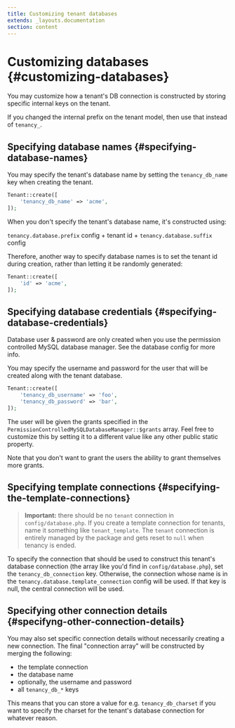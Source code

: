 ```yaml
---
title: Customizing tenant databases
extends: _layouts.documentation
section: content
---
```


# Customizing databases {#customizing-databases}

You may customize how a tenant's DB connection is constructed by storing specific internal keys on the tenant.

If you changed the internal prefix on the tenant model, then use that instead of `tenancy_`.

## Specifying database names {#specifying-database-names}

You may specify the tenant's database name by setting the `tenancy_db_name` key when creating the tenant.

```php
Tenant::create([
    'tenancy_db_name' => 'acme',
]);
```

When you don't specify the tenant's database name, it's constructed using:

`tenancy.database.prefix` config + tenant id + `tenancy.database.suffix` config

Therefore, another way to specify database names is to set the tenant id during creation, rather than letting it be randomly generated:

```php
Tenant::create([
    'id' => 'acme',
]);
```

## Specifying database credentials {#specifying-database-credentials}

Database user & password are only created when you use the permission controlled MySQL database manager. See the database config for more info. 

You may specify the username and password for the user that will be created along with the tenant database.

```php
Tenant::create([
    'tenancy_db_username' => 'foo',
    'tenancy_db_password' => 'bar',
]);
```

The user will be given the grants specified in the `PermissionControlledMySQLDatabaseManager::$grants` array. Feel free to customize this by setting it to a different value like any other public static property.

Note that you don't want to grant the users the ability to grant themselves more grants.

## Specifying template connections {#specifying-the-template-connections}

> **Important:** there should be no `tenant` connection in `config/database.php`. If you create a template connection for tenants, name it something like `tenant_template`. The `tenant` connection is entirely managed by the package and gets reset to `null` when tenancy is ended.

To specify the connection that should be used to construct this tenant's database connection (the array like you'd find in `config/database.php`), set the `tenancy_db_connection` key. Otherwise, the connection whose name is in the `tenancy.database.template_connection` config will be used. If that key is null, the central connection will be used.

## Specifying other connection details {#specifyng-other-connection-details}

You may also set specific connection details without necessarily creating a new connection. The final "connection array" will be constructed by merging the following:

- the template connection
- the database name
- optionally, the username and password
- all `tenancy_db_*` keys

This means that you can store a value for e.g. `tenancy_db_charset` if you want to specify the charset for the tenant's database connection for whatever reason.
